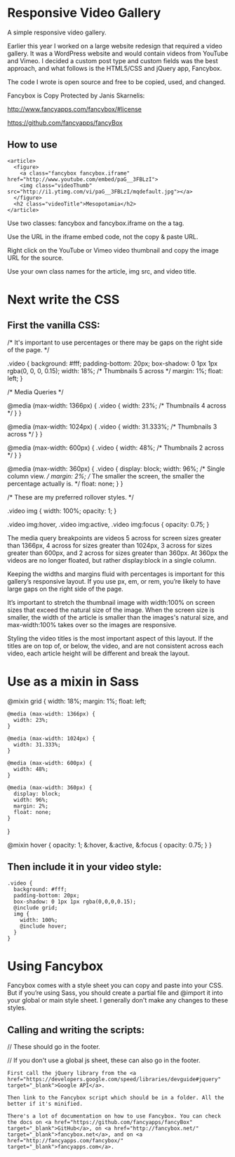 Responsive Video Gallery
========================

A simple responsive video gallery.

Earlier this year I worked on a large website redesign that required a video gallery. It was a WordPress website and would contain videos from YouTube and Vimeo. I decided a custom post type and custom fields was the best approach, and what follows is the HTML5/CSS and jQuery app, Fancybox.

The code I wrote is open source and free to be copied, used, and changed.

Fancybox is Copy Protected by Janis Skarnelis:

http://www.fancyapps.com/fancybox/#license

https://github.com/fancyapps/fancyBox

How to use
----------

	<article>
	  <figure>
	    <a class="fancybox fancybox.iframe" href="http://www.youtube.com/embed/paG__3FBLzI">
	    <img class="videoThumb" src="http://i1.ytimg.com/vi/paG__3FBLzI/mqdefault.jpg"></a>
	  </figure>
	  <h2 class="videoTitle">Mesopotamia</h2>
	</article>

Use two classes: fancybox and fancybox.iframe on the a tag.

Use the URL in the iframe embed code, not the copy & paste URL.

Right click on the YouTube or Vimeo video thumbnail and copy the image URL for the source.

Use your own class names for the article, img src, and video title.

Next write the CSS
==================

First the vanilla CSS:
----------------------

  /* It's important to use percentages or there may be gaps on the right side of the page. */

  .video {
    background: #fff;
    padding-bottom: 20px;
    box-shadow: 0 1px 1px rgba(0, 0, 0, 0.15);
    width: 18%; /* Thumbnails 5 across */
    margin: 1%;
    float: left;
  }

  /* Media Queries */

  @media (max-width: 1366px) {
    .video {
      width: 23%; /* Thumbnails 4 across */
    }
  }

  @media (max-width: 1024px) {
    .video {
      width: 31.333%; /* Thumbnails 3 across */
    }
  }

  @media (max-width: 600px) {
    .video {
      width: 48%; /* Thumbnails 2 across */
    }
  }

  @media (max-width: 360px) {
    .video {
      display: block;
      width: 96%; /* Single column view. */
      margin: 2%; /* The smaller the screen, the smaller the percentage actually is. */
      float: none;
    }
  }

  /* These are my preferred rollover styles. */

  .video img {
    width: 100%;
    opacity: 1;
  }

  .video img:hover, .video img:active, .video img:focus {
    opacity: 0.75;
  }

The media query breakpoints are videos 5 across for screen sizes greater than 1366px, 4 across for sizes greater than 1024px, 3 across for sizes greater than 600px, and 2 across for sizes greater than 360px. At 360px the videos are no longer floated, but rather display:block in a single column.

Keeping the widths and margins fluid with percentages is important for this gallery’s responsive layout. If you use px, em, or rem, you’re likely to have large gaps on the right side of the page.

It’s important to stretch the thumbnail image with width:100% on screen sizes that exceed the natural size of the image. When the screen size is smaller, the width of the article is smaller than the images's natural size, and max-width:100% takes over so the images are responsive.

Styling the video titles is the most important aspect of this layout. If the titles are on top of, or below, the video, and are not consistent across each video, each article height will be different and break the layout.

Use as a mixin in Sass
======================

  @mixin grid {
    width: 18%;
    margin: 1%;
    float: left;
    
    @media (max-width: 1366px) {
      width: 23%;
    }

    @media (max-width: 1024px) {
      width: 31.333%;
    }

    @media (max-width: 600px) {
      width: 48%;
    }

    @media (max-width: 360px) {
      display: block;
      width: 96%;
      margin: 2%;
      float: none;
    }
  }

  @mixin hover {
    opacity: 1;
    &:hover, &:active, &:focus {
      opacity: 0.75;
    }
  }

Then include it in your video style:
------------------------------------

	.video {
	  background: #fff;
	  padding-bottom: 20px;
	  box-shadow: 0 1px 1px rgba(0,0,0,0.15);
	  @include grid;
	  img {
	    width: 100%;
	    @include hover;
	  }
	}

Using Fancybox
==============

Fancybox comes with a style sheet you can copy and paste into your CSS. But if you’re using Sass, you should create a partial file and @import it into your global or main style sheet. I generally don't make any changes to these styles.

Calling and writing the scripts:
--------------------------------

  // These should go in the footer.

  <script src="//ajax.googleapis.com/ajax/libs/jquery/1.10.0/jquery.min.js"></script>
  <script src="js/jquery.fancybox.min.js"></script>

  // If you don't use a global js sheet, these can also go in the footer.

  <script>
    $(document).ready(function() {
      $('.fancybox').fancybox({
        padding   : 0,
        maxWidth  : '100%',
        maxHeight : '100%',
        width   : 560,
        height    : 315,
        autoSize  : true,
        closeClick  : true,
        openEffect  : 'elastic',
        closeEffect : 'elastic'
      });
    });
  </script>

	First call the jQuery library from the <a href="https://developers.google.com/speed/libraries/devguide#jquery" target="_blank">Google API</a>.

	Then link to the Fancybox script which should be in a folder. All the better if it's minified.

	There's a lot of documentation on how to use Fancybox. You can check the docs on <a href="https://github.com/fancyapps/fancyBox" target="_blank">GitHub</a>, on <a href="http://fancybox.net/" target="_blank">fancybox.net</a>, and on <a href="http://fancyapps.com/fancybox/" target="_blank">fancyapps.com</a>.